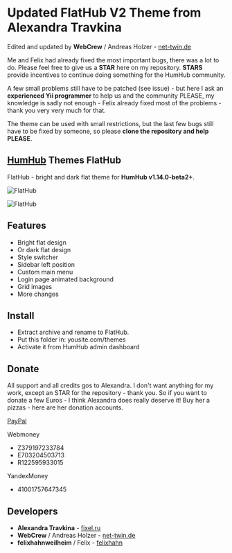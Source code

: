 # Updated FlatHub V2 Theme from Alexandra Travkina
Edited and updated by **WebCrew** / Andreas Holzer - [net-twin.de](https://net-twin.de/net/NetTwin)

Me and Felix had already fixed the most important bugs, there was a lot to do. Please feel free to give us a **STAR** here on my repository. **STARS** provide incentives to continue doing something for the HumHub community. 

A few small problems still have to be patched (see issue) - but here I ask an **experienced Yii programmer** to help us and the community PLEASE, my knowledge is sadly not enough - Felix already fixed most of the problems - thank you very very much for that.

The theme can be used with small restrictions, but the last few bugs still have to be fixed by someone, so please **clone the repository and help PLEASE**.

## [HumHub](https://github.com/humhub/humhub) Themes FlatHub
FlatHub - bright and dark flat theme for **HumHub v1.14.0-beta2+**.

![FlatHub](https://raw.githubusercontent.com/WebCrew/humhub_flathub_updated/master/screenshot/thumb_flathub.jpg)

![FlatHub](https://raw.githubusercontent.com/WebCrew/humhub_flathub_updated/master/screenshot/06_flathub.jpg)

## Features
- Bright flat design
- Or dark flat design
- Style switcher
- Sidebar left position
- Custom main menu
- Login page animated background
- Grid images
- More changes

## Install
- Extract archive and rename to FlatHub.
- Put this folder in: yousite.com/themes
- Activate it from HumHub admin dashboard

## Donate
All support and all credits gos to Alexandra. I don't want anything for my work, except an STAR for the repository - thank you.
So if you want to donate a few Euros - I think Alexandra does really deserve it!
Buy her a pizzas - here are her donation accounts.

[PayPal](https://paypal.me/forsashatravkina)

Webmoney
- Z379197233784
- E703204503713
- R122595933015

YandexMoney
- 41001757647345

## Developers
- **Alexandra Travkina** - [fixel.ru](https://fixel.ru)
- **WebCrew** / Andreas Holzer - [net-twin.de](https://net-twin.de)
- **felixhahnweilheim** / Felix - [felixhahn](https://github.com/felixhahnweilheim)

